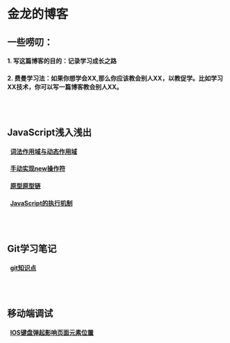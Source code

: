 # 金龙的博客
## 一些唠叨：
#### 1. 写这篇博客的目的：记录学习成长之路
#### 2. 费曼学习法：如果你想学会XX,那么你应该教会别人XX，以教促学。比如学习XX技术，你可以写一篇博客教会别人XX。
## <br/><br/>JavaScript浅入浅出
#### &nbsp;&nbsp;[词法作用域与动态作用域](https://github.com/YangGoldDragon/Blog/issues/5)
#### &nbsp;&nbsp;[手动实现new操作符](https://github.com/YangGoldDragon/Blog/issues/1)
#### &nbsp;&nbsp;[原型原型链](https://github.com/YangGoldDragon/Blog/issues/4)
#### &nbsp;&nbsp;[JavaScript的执行机制](https://github.com/YangGoldDragon/Blog/issues/6)
## <br/><br/>Git学习笔记
#### &nbsp;&nbsp;[git知识点](https://github.com/YangGoldDragon/Blog/issues/7)
## <br/><br/>移动端调试
#### &nbsp;&nbsp;[IOS键盘弹起影响页面元素位置](https://github.com/YangGoldDragon/Blog/issues/9)